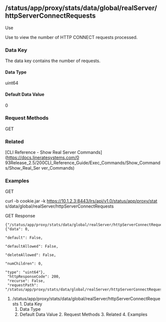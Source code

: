 ## /status/app/proxy/stats/data/global/realServer/httpServerConnectRequests

Use

Use to view the number of HTTP CONNECT requests processed.

### Data Key

The data key contains the number of requests.

#### Data Type

uint64

#### Default Data Value

0

### Request Methods

GET

### Related

[CLI Reference - Show Real Server Commands](https://docs.lineratesystems.com/0
93Release_2.5/200CLI_Reference_Guide/Exec_Commands/Show_Commands/Show_Real_Ser
ver_Commands)

### Examples

GET

curl -b cookie.jar -k https://10.1.2.3:8443/lrs/api/v1.0/status/app/proxy/stat
s/data/global/realServer/httpServerConnectRequests

GET Response

    
    {"/status/app/proxy/stats/data/global/realServer/httpServerConnectRequests": {"data": 0,
                                                                                   "default": False,
                                                                                   "defaultAllowed": False,
                                                                                   "deleteAllowed": False,
                                                                                   "numChildren": 0,
                                                                                   "type": "uint64"},
     "httpResponseCode": 200,
     "recurse": False,
     "requestPath": "/status/app/proxy/stats/data/global/realServer/httpServerConnectRequests"}
    

  1. /status/app/proxy/stats/data/global/realServer/httpServerConnectRequests
    1. Data Key
      1. Data Type
      2. Default Data Value
    2. Request Methods
    3. Related
    4. Examples

